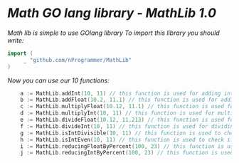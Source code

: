 # ***Math GO lang library - MathLib 1.0***
*Math lib is simple to use GOlang library*
*To import this library you should write:*
   ```go
 import (
 	    _ "github.com/nProgrammer/MathLib"
 )
```

*Now you can use our 10 functions:*
```go
	a := MathLib.addInt(10, 11) // this function is used for adding ints
	b := MathLib.addFloat(10.2, 11.1) // this function is used for adding floats
	c := MathLib.multiplyFloat(10.12, 11.1) // this function is used for multiplication floats
	d := MathLib.multiplyInt(10, 11) // this function is used for multiplication ints
	e := MathLib.divideFloat(10.12, 11.213) // this function is used for dividing floats
	f := MathLib.divideInt(10, 11) // this function is used for dividing ints
	g := MathLib.isIntDivisible(10, 11) // this function is used to check if int is divisible by another int
	h := MathLib.isIntEven(10, 11) // this function is used to check if int is even
	i := MathLib.reducingFloatByPercent(100, 23) // this function is used to reducing float by some percent
	j := MathLib.reducingIntByPercent(100, 23) // this function is used to reducing int by some percent
```
